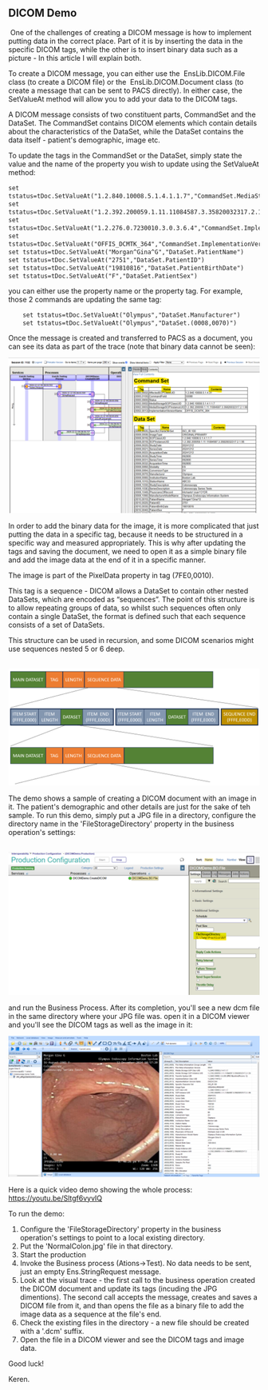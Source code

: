 ## DICOM Demo
​
One of the challenges of creating a DICOM message is how to implement putting data in the correct place. Part of it is by inserting the data in the specific DICOM tags, while the other is to insert binary data such as a picture - In this article I will explain both.

To create a DICOM message, you can either use the  EnsLib.DICOM.File class (to create a DICOM file) or the  EnsLib.DICOM.Document class (to create a message that can be sent to PACS directly). In either case, the SetValueAt method will allow you to add your data to the DICOM tags.

A DICOM message consists of two constituent parts, CommandSet and the DataSet.
The CommandSet contains DICOM elements which contain details about the characteristics of the DataSet, while the DataSet contains the data itself - patient's demographic, image etc.

To update the tags in the CommandSet or the DataSet, simply state the value and the name of the property you wish to update using the SetValueAt method:
```
set tstatus=tDoc.SetValueAt("1.2.840.10008.5.1.4.1.1.7","CommandSet.MediaStorageSOPClassUID")
set tstatus=tDoc.SetValueAt("1.2.392.200059.1.11.11084587.3.35820032317.2.1.56","CommandSet.MediaStorageSOPInstanceUID") 
set tstatus=tDoc.SetValueAt("1.2.276.0.7230010.3.0.3.6.4","CommandSet.ImplementationClassUID") 
set tstatus=tDoc.SetValueAt("OFFIS_DCMTK_364","CommandSet.ImplementationVersionName") 
set tstatus=tDoc.SetValueAt("Morgan^Gina^G","DataSet.PatientName") 
set tstatus=tDoc.SetValueAt("2751","DataSet.PatientID")
set tstatus=tDoc.SetValueAt("19810816","DataSet.PatientBirthDate")	
set tstatus=tDoc.SetValueAt("F","DataSet.PatientSex") 
```
you can either use the property name or the property tag. For example, those 2 commands are updating the same tag:
```
	set tstatus=tDoc.SetValueAt("Olympus","DataSet.Manufacturer")		
	set tstatus=tDoc.SetValueAt("Olympus","DataSet.(0008,0070)") 
```
Once the message is created and transferred to PACS as a document, you can see its data as part of the trace (note that binary data cannot be seen):


![alt text](image(10184)-1.png)

In order to add the binary data for the image, it is more complicated that just putting the data in a specific tag, because it needs to be structured in a specific way and measured appropriately. This is why after updating the tags and saving the document, we need to open it as a simple binary file and add the image data at the end of it in a specific manner.

The image is part of the PixelData property in tag (7FE0,0010).

This tag is a sequence - DICOM allows a DataSet to contain other nested DataSets, which are encoded as “sequences”. The point of this structure is to allow repeating groups of data, so whilst such sequences often only contain a single DataSet, the format is defined such that each sequence consists of a set of DataSets.

This structure can be used in recursion, and some DICOM scenarios might use sequences nested 5 or 6 deep.



 ![alt text](image(10183).png)

The demo shows a sample of creating a DICOM document with an image in it. The patient's demographic and other details are just for the sake of teh sample. To run this demo, simply put a JPG file in a directory, configure the directory name in the 'FileStorageDirectory' property in the business operation's settings:



 ![alt text](image(10185).png)

and run the Business Process. After its completion, you'll see a new dcm file in the same directory where your JPG file was. open it in a DICOM viewer and you'll see the DICOM tags as well as the image in it:

![alt text](image(10186).png)

Here is a quick video demo showing the whole process:
https://youtu.be/Sltgf6vyvIQ

To run the demo:
1. Configure the 'FileStorageDirectory' property in the business operation's settings to point to a local existing directory.
2. Put the 'NormalColon.jpg' file in that directory.
3. Start the production
4. Invoke the Business process (Ations->Test). No data needs to be sent, just an empty Ens.StringRequest message.
5. Look at the visual trace - the first call to the business operation created the DICOM document and update its tags (incuding the JPG dimentions). The second call accepts the message, creates and saves a DICOM file from it, and than opens the file as a binary file to add the image data as a sequence at the file's end.
6. Check the existing files in the directory - a new file should be created with a '.dcm' suffix.
7. Open the file in a DICOM viewer and see the DICOM tags and image data.

Good luck!

Keren.

 

 



​